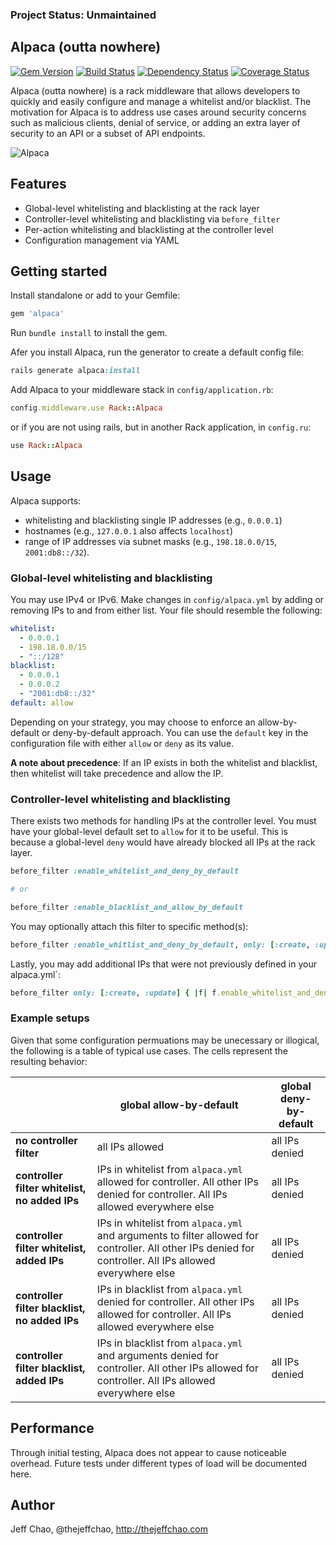 ### Project Status: Unmaintained

## Alpaca (outta nowhere)

[![Gem Version](https://badge.fury.io/rb/alpaca.png)](http://badge.fury.io/rb/alpaca)
[![Build Status](https://travis-ci.org/jeffchao/alpaca.png?branch=master)](https://travis-ci.org/jeffchao/alpaca)
[![Dependency Status](https://gemnasium.com/jeffchao/alpaca.png)](https://gemnasium.com/jeffchao/alpaca)
[![Coverage Status](https://coveralls.io/repos/jeffchao/alpaca/badge.png)](https://coveralls.io/r/jeffchao/alpaca)

Alpaca (outta nowhere) is a rack middleware that allows developers to quickly and easily configure and manage a whitelist and/or blacklist. The motivation for Alpaca is to address use cases around security concerns such as malicious clients, denial of service, or adding an extra layer of security to an API or a subset of API endpoints.

![Alpaca](https://raw.github.com/jeffchao/alpaca/master/alpaca.jpeg)

Features
----------

- Global-level whitelisting and blacklisting at the rack layer
- Controller-level whitelisting and blacklisting via `before_filter`
- Per-action whitelisting and blacklisting at the controller level
- Configuration management via YAML

Getting started
----------

Install standalone or add to your Gemfile:

```ruby
gem 'alpaca'
```

Run `bundle install` to install the gem.

Afer you install Alpaca, run the generator to create a default config file:

```ruby
rails generate alpaca:install
```

Add Alpaca to your middleware stack in `config/application.rb`:

```ruby
config.middleware.use Rack::Alpaca
```

or if you are not using rails, but in another Rack application, in `config.ru`:

```ruby
use Rack::Alpaca
```

Usage
----------

Alpaca supports:

- whitelisting and blacklisting single IP addresses (e.g., `0.0.0.1`)
- hostnames (e.g., `127.0.0.1` also affects `localhost`)
- range of IP addresses via subnet masks (e.g., `198.18.0.0/15`, `2001:db8::/32`).

### Global-level whitelisting and blacklisting

You may use IPv4 or IPv6. Make changes in `config/alpaca.yml` by adding or removing IPs to and from either list. Your file should resemble the following:

```yaml
whitelist:
  - 0.0.0.1
  - 198.18.0.0/15
  - "::/128"
blacklist:
  - 0.0.0.1
  - 0.0.0.2
  - "2001:db8::/32"
default: allow
```

Depending on your strategy, you may choose to enforce an allow-by-default or deny-by-default approach. You can use the `default` key in the configuration file with either `allow` or `deny` as its value.

**A note about precedence**: If an IP exists in both the whitelist and blacklist, then whitelist will take precedence and allow the IP.

### Controller-level whitelisting and blacklisting

There exists two methods for handling IPs at the controller level. You must have your global-level default set to `allow` for it to be useful. This is because a global-level `deny` would have already blocked all IPs at the rack layer.

```ruby
before_filter :enable_whitelist_and_deny_by_default

# or

before_filter :enable_blacklist_and_allow_by_default
```

You may optionally attach this filter to specific method(s):

```ruby
before_filter :enable_whitlist_and_deny_by_default, only: [:create, :update]
```

Lastly, you may add additional IPs that were not previously defined in your alpaca.yml`:

```ruby
before_filter only: [:create, :update] { |f| f.enable_whitelist_and_deny_by_default(['0.0.0.1']) }
```

### Example setups

Given that some configuration permuations may be unecessary or illogical, the following is a table of typical use cases. The cells represent the resulting behavior:

|     | global allow-by-default | global deny-by-default |
| --- | ----------------------- | ---------------------- |
| **no controller filter** | all IPs allowed | all IPs denied |
| **controller filter whitelist, no added IPs** | IPs in whitelist from `alpaca.yml` allowed for controller. All other IPs denied for controller. All IPs allowed everywhere else | all IPs denied |
| **controller filter whitelist, added IPs** | IPs in whitelist from `alpaca.yml` and arguments to filter allowed for controller. All other IPs denied for controller. All IPs allowed everywhere else | all IPs denied |
| **controller filter blacklist, no added IPs** | IPs in blacklist from `alpaca.yml` denied for controller. All other IPs allowed for controller. All IPs allowed everywhere else | all IPs denied |
| **controller filter blacklist, added IPs** | IPs in blacklist from `alpaca.yml` and arguments denied for controller. All other IPs allowed for controller. All IPs allowed everywhere else | all IPs denied |

Performance
----------

Through initial testing, Alpaca does not appear to cause noticeable overhead. Future tests under different types of load will be documented here.

Author
----------

Jeff Chao, @thejeffchao, http://thejeffchao.com
